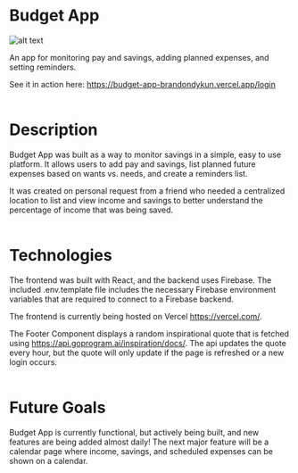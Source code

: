 # Budget App

![alt text](./budget-app/src/favicon.ico)

An app for monitoring pay and savings, adding planned expenses, and setting reminders.

See it in action here: https://budget-app-brandondykun.vercel.app/login
&nbsp;  
&nbsp;

# Description

Budget App was built as a way to monitor savings in a simple, easy to use platform. It allows users to add pay and savings, list planned future expenses based on wants vs. needs, and create a reminders list.

It was created on personal request from a friend who needed a centralized location to list and view income and savings to better understand the percentage of income that was being saved.
&nbsp;  
&nbsp;

# Technologies

The frontend was built with React, and the backend uses Firebase. The included .env.template file includes the necessary Firebase environment variables that are required to connect to a Firebase backend.

The frontend is currently being hosted on Vercel https://vercel.com/.

The Footer Component displays a random inspirational quote that is fetched using https://api.goprogram.ai/inspiration/docs/. The api updates the quote every hour, but the quote will only update if the page is refreshed or a new login occurs.
&nbsp;  
&nbsp;

# Future Goals

Budget App is currently functional, but actively being built, and new features are being added almost daily! The next major feature will be a calendar page where income, savings, and scheduled expenses can be shown on a calendar.
